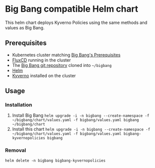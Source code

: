 # Big Bang compatible Helm chart

This helm chart deploys Kyverno Policies using the same methods and values as Big Bang.

## Prerequisites

- Kubernetes cluster matching [Big Bang's Prerequisites](https://repo1.dso.mil/platform-one/big-bang/bigbang/-/tree/master/docs/guides/prerequisites)
- [FluxCD](https://fluxcd.io/) running in the cluster
- The [Big Bang git repository](https://repo1.dso.mil/platform-one/big-bang/bigbang) cloned into `~/bigbang`
- [Helm](https://helm.sh/docs/intro/install/)
- [Kyverno](https://kyverno.io) installed on the cluster

## Usage

### Installation

1. Install Big Bang
`helm upgrade -i -n bigbang --create-namespace -f ~/bigbang/chart/values.yaml -f bigbang/values.yaml bigbang ~/bigbang/chart`
1. Install this chart
`helm upgrade -i -n bigbang --create-namespace -f ~/bigbang/chart/values.yaml -f bigbang/values.yaml bigbang-kyvernopolicies bigbang`

### Removal

`helm delete -n bigbang bigbang-kyvernopolicies`
